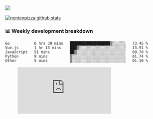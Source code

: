 ### ![](http://img.shields.io/badge/Go-language-blue?style=for-the-badge&logo=appveyor)
[![nentenpizza github stats](https://github-readme-stats.vercel.app/api?username=nentenpizza&count_private=true)](https://github.com/anuraghazra/github-readme-stats)

### 📊 Weekly development breakdown

<!--START_SECTION:waka-->
```text
Go           6 hrs 30 mins   ██████████████████▒░░░░░░   73.45 % 
Vue.js       1 hr 13 mins    ███▒░░░░░░░░░░░░░░░░░░░░░   13.91 % 
JavaScript   51 mins         ██▒░░░░░░░░░░░░░░░░░░░░░░   09.78 % 
Python       9 mins          ▒░░░░░░░░░░░░░░░░░░░░░░░░   01.74 % 
Other        5 mins          ▒░░░░░░░░░░░░░░░░░░░░░░░░   01.10 % 
```
<!--END_SECTION:waka-->


<figure><embed src="https://wakatime.com/share/@Nenten/73c2c20c-9e6f-4c83-9cf9-31bcdf3f044c.svg"></embed></figure>
